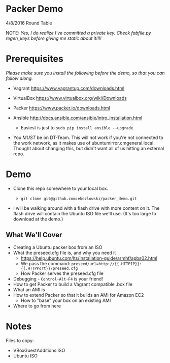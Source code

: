 Packer Demo
===

4/8/2016 Round Table

NOTE:  *Yes, I do realize I've committed a private key.  Check fabfile.py regen_keys before giving me static about it!!!!*

Prerequisites
===

*Please make sure you install the following before the demo, so that you can follow along.*

- Vagrant https://www.vagrantup.com/downloads.html
- VirtualBox https://www.virtualbox.org/wiki/Downloads
- Packer https://www.packer.io/downloads.html
- Ansible http://docs.ansible.com/ansible/intro_installation.html
  - Easiest is just to `sudo pip install ansible --upgrade`

- You *MUST* be on DT-Team.  This will not work if you're not connected to the work network, as it makes use of ubuntumirror.cmgeneral.local.  Thought about changing this, but didn't want all of us hitting an external repo.

Demo
===

- Clone this repo somewhere to your local box.
  - `git clone git@github.com:ekozlowski/packer_demo.git`

- I will be walking around with a flash drive with more content on it.  The flash drive will contain the Ubuntu ISO file we'll use.  (It's too large to download at the demo.)

What We'll Cover
---

- Creating a Ubuntu packer box from an ISO
- What the preseed.cfg file is, and why you need it
  - https://help.ubuntu.com/lts/installation-guide/armhf/apbs02.html
  - We pass the command: `preseed/url=http://{{.HTTPIP}}:{{.HTTPPort}}/preseed.cfg`
  - How Packer serves the preseed.cfg file
- Debugging - `Control-Alt-F4` is your friend!
- How to get Packer to build a Vagrant compatible .box file
- What an AMI is
- How to extend Packer so that it builds an AMI for Amazon EC2
  - How to "base" your box on an existing AMI
- Where to go from here

Notes
===

Files to copy:

- VBoxGuestAdditions ISO
- Ubuntu ISO

